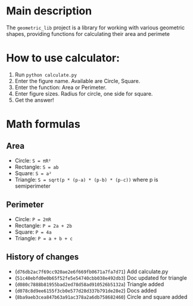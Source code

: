 # Main description
The `geometric_lib` project is a library for working with various geometric shapes, providing functions for calculating their area and perimete

# How to use calculator:
1. Run `python calculate.py`
2. Enter the figure name. Available are Circle, Square.
3. Enter the function: Area or Perimeter.
4. Enter figure sizes. Radius for circle, one side for square.
5. Get the answer!

# Math formulas
## Area
- Circle: `S = πR²`
- Rectangle: `S = ab`
- Square: `S = a²`
- Triangle: `S = sqrt(p * (p-a) * (p-b) * (p-c))` where p is semiperimeter

## Perimeter
- Circle: `P = 2πR`
- Rectangle: `P = 2a + 2b`
- Square: `P = 4a`
- Triangle: `P = a + b + c`

## History of changes
- (`d76db2ac7f69cc920ae2e6f669fb0671a7fa7d71`)  Add calculate.py
- (`51c40ebfd0e0b65f52fe5e54740cbb038e492db3`)  Doc updated for triangle
- (`d080c7888b81955bad2ed78d58ad910526b5132a`)  Triangle added
- (`d078c8d9ee6155f3cb0e577d28d337b791de28e2`)  Docs added
- (`8ba9aeb3cea847b63a91ac378a2a6db758682460`)  Circle and square added

